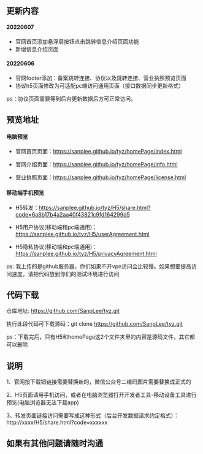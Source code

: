 ## 更新内容
#### 20220607

 - 官网首页添加悬浮层按钮点击跳转信息介绍页面功能  
 - 新增信息介绍页面
 
#### 20220606  

 - 官网footer添加：备案跳转连接、协议以及跳转连接、营业执照预览页面  
 - 协议h5页面修改为可适配pc端访问通用页面（接口数据同步更新格式）

ps：协议页面需要等到后台更新数据后方可正常访问。

## 预览地址

#### 电脑预览  
 - 官网首页页面：https://sanplee.github.io/tyz/homePage/index.html 

 - 官网介绍页面：https://sanplee.github.io/tyz/homePage/info.html  

 - 营业执照页面：https://sanplee.github.io/tyz/homePage/license.html

#### 移动端手机预览  
 - H5转发：https://sanplee.github.io/tyz/H5/share.html?code=6a8b17b4a2aa40f43821c9fd164299d5  

 - H5用户协议(移动端和pc端通用)：https://sanplee.github.io/tyz/H5/userAgreement.html  

 - H5隐私协议(移动端和pc端通用)：https://sanplee.github.io/tyz/H5/privacyAgreement.html 

ps: 我上传的是github服务器，你们如果不开vpn访问会比较慢。如果想要提高访问速度，请把代码放到你们的测试环境进行访问

## 代码下载  
仓库地址: https://github.com/SanpLee/tyz.git  

执行此段代码可下载源码：git clone https://github.com/SanpLee/tyz.git

ps：下载完后，只有H5和homePage这2个文件夹里的内容是源码文件，其它都可以删除

## 说明

1、官网按下载钮链接需要替换新的，微信公众号二维码图片需要替换成正式的

2、H5页面请用手机访问，或者在电脑浏览器打开开发者工具-移动设备工具进行预览(电脑浏览器无法下载app)

3、转发页面链接访问需要写成这种形式（后台开发数据请求约定格式）：http://xxxx/H5/share.html?code=xxxxxx

## 如果有其他问题请随时沟通
